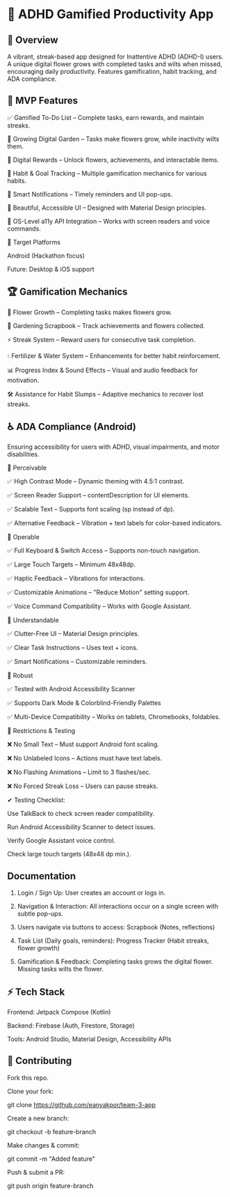 # 🌱 ADHD Gamified Productivity App

## 🚀 Overview

A vibrant, streak-based app designed for Inattentive ADHD (ADHD-I) users. A unique digital flower grows with completed tasks and wilts when missed, encouraging daily productivity. Features gamification, habit tracking, and ADA compliance.

## 🎯 MVP Features

✅ Gamified To-Do List – Complete tasks, earn rewards, and maintain streaks.

🌿 Growing Digital Garden – Tasks make flowers grow, while inactivity wilts them.

🎁 Digital Rewards – Unlock flowers, achievements, and interactable items.

📅 Habit & Goal Tracking – Multiple gamification mechanics for various habits.

🔔 Smart Notifications – Timely reminders and UI pop-ups.

🎨 Beautiful, Accessible UI – Designed with Material Design principles.

🔄 OS-Level a11y API Integration – Works with screen readers and voice commands.

📱 Target Platforms

Android (Hackathon focus)

Future: Desktop & iOS support

## 🏆 Gamification Mechanics

🌱 Flower Growth – Completing tasks makes flowers grow.

📖 Gardening Scrapbook – Track achievements and flowers collected.

⚡ Streak System – Reward users for consecutive task completion.

💧 Fertilizer & Water System – Enhancements for better habit reinforcement.

📊 Progress Index & Sound Effects – Visual and audio feedback for motivation.

🛠 Assistance for Habit Slumps – Adaptive mechanics to recover lost streaks.

## ♿ ADA Compliance (Android)

Ensuring accessibility for users with ADHD, visual impairments, and motor disabilities.

🔹 Perceivable

✅ High Contrast Mode – Dynamic theming with 4.5:1 contrast.

✅ Screen Reader Support – contentDescription for UI elements.

✅ Scalable Text – Supports font scaling (sp instead of dp).

✅ Alternative Feedback – Vibration + text labels for color-based indicators.

🔹 Operable

✅ Full Keyboard & Switch Access – Supports non-touch navigation.

✅ Large Touch Targets – Minimum 48x48dp.

✅ Haptic Feedback – Vibrations for interactions.

✅ Customizable Animations – "Reduce Motion" setting support.

✅ Voice Command Compatibility – Works with Google Assistant.

🔹 Understandable

✅ Clutter-Free UI – Material Design principles.

✅ Clear Task Instructions – Uses text + icons.

✅ Smart Notifications – Customizable reminders.

🔹 Robust

✅ Tested with Android Accessibility Scanner

✅ Supports Dark Mode & Colorblind-Friendly Palettes

✅ Multi-Device Compatibility – Works on tablets, Chromebooks, foldables.

🚨 Restrictions & Testing

❌ No Small Text – Must support Android font scaling.

❌ No Unlabeled Icons – Actions must have text labels.

❌ No Flashing Animations – Limit to 3 flashes/sec.

❌ No Forced Streak Loss – Users can pause streaks.

✔ Testing Checklist:

Use TalkBack to check screen reader compatibility.

Run Android Accessibility Scanner to detect issues.

Verify Google Assistant voice control.

Check large touch targets (48x48 dp min.).

## Documentation 

1. Login / Sign Up: User creates an account or logs in.

2. Navigation & Interaction: All interactions occur on a single screen with subtle pop-ups.

3. Users navigate via buttons to access:
Scrapbook (Notes, reflections)

4. Task List (Daily goals, reminders):
Progress Tracker (Habit streaks, flower growth)
5. Gamification & Feedback:
Completing tasks grows the digital flower.
Missing tasks wilts the flower.

## ⚡ Tech Stack

Frontend: Jetpack Compose (Kotlin)

Backend: Firebase (Auth, Firestore, Storage)

Tools: Android Studio, Material Design, Accessibility APIs

## 🤝 Contributing

Fork this repo.

Clone your fork:

git clone https://github.com/eanyakpor/team-3-app

Create a new branch:

git checkout -b feature-branch

Make changes & commit:

git commit -m "Added feature"

Push & submit a PR:

git push origin feature-branch

